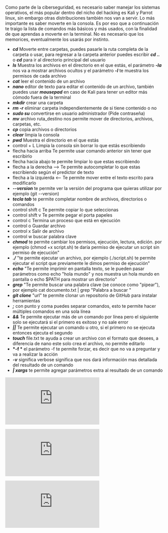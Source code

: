 Como parte de la ciberseguridad, es necesario saber manejar los sistemas operativos, el más popular dentro del nicho del hacking es Kali y Parrot linux, sin embargo otras distribuciones también nos van a servir. Lo más importante es saber moverte en la consola. Es por eso que a continuación te traigo la lista de comandos más básicos y más usados, con la finalidad de que aprendas a moverte en la terminal. No es necesario que los memorices, eventualmente los usarás por instinto.

- __*cd*__  Moverte entre carpetas, puedes pasarle la ruta completa de la carpeta o usar, para regresar a la carpeta anterior puedes escribir  __*cd ..*__ o  __*cd*__ para ir al directorio principal del usuario
- __*ls*__  Muestra los archivos en el directorio en el que estás, el parámetro  __*-la*__ nos va a mostrar archivos ocultos  y el parámetro __*-l*__ te muestra los permisos de cada archivo
- __*cat*__  leer el contenido de un archivo
- __*nano*__  editor de texto para editar el contenido de un archivo, también puedes usar  __*mousepad*__ en caso de Kali para tener un editor más cómodo fuera de la terminal
- __*mkdir*__  crear una carpeta
- __*rm -r*__ eliminar carpeta independientemente de si tiene contenido o no
- __*sudo su*__ convertirse en usuario administrador (Pide contraseña)
- __*mv*__  archivo ruta_destino  nos permite mover de directorios, archivos, carpetas, etc.
- __*cp*__  copia archivos o directorios
- __*clear*__  limpia la consola
- __*pwd*__  Muestra el directorio en el que estás
- control + L Limpia la consola sin borrar lo que estás escribiendo
- flecha hacia arriba Te permite usar comando anterior sin tener que escribirlo
- flecha hacia abajo te permite limpiar lo que estas escribiendo
- flecha a la derecha --> Te permite autocompletar lo que estas escribiendo según el predictor de texto
- flecha a la izquierda <-- Te permite mover entre el texto escrito para modificarlo
- __*--version*__ te permite ver la versión del programa que quieras utilizar por ejemplo (git --version)
-  __*tecla tab*__ te permite completar nombre de archivos, directorios o comandos
- control shift c Te permite copiar lo que seleccionas
- control shift v Te permite pegar el porta papeles
- control c Termina un proceso que está en ejecución
- control o Guardar archivo
- control x Salir de archivo
- control w buscar palabra clave
- __*chmod*__ te permite cambiar los permisos, ejecución, lectura, edición. por ejemplo (chmod +x script.sh) te daría permiso de ejecutar un script sin permiso de ejecución"
- __*./*__ "te permite ejecutar un archivo, por ejemplo (./script.sh) te permite ejecutar el script que previamente le dimos permiso de ejecución"
- __*echo*__  "Te permite imprimir en pantalla texto, se le pueden pasar parámetros como echo "hola mundo" y nos muestra un hola mundo en pantalla o echo $PATH para mostrar un directorio"
- __*grep*__  "Te permite buscar una palabra clave (se conoce como "pipear"), por ejemplo cat documento.txt | grep "Palabra a buscar "
- __*git clone*__  "url" te permite clonar un repositorio de GitHub para instalar herramientas 
- __*;*__  con punto y coma puedes separar comandos, esto te permite hacer múltiples comandos en una sola línea
- __*&&*__ Te permite ejecutar más de un comando por línea pero el siguiente solo se ejecutará si el primero es exitoso y no sale error
- __*||*__ Te permite ejecutar un comando u otro, si el primero no se ejecuta entonces ejecuta el segundo
- __*touch*__  file.txt te ayuda a crear un archivo con el formato que desees, a diferencia de nano este solo crea el archivo, no permite editarlo
- __*-f *__ el parámetro -f te permite forzar, es decir que no va a preguntar y va a realizar la acción
- __*-v*__  significa verbose significa que nos dará información mas detallada del resultado de un comando
- __*| xargs*__  te permite agregar parámetros extra al resultado de un comando


![Permisos en Linux](https://github.com/ZLCube/CPTS/blob/main/CPTS/Permisos%20en%20Linux.md)

![Rutas y descriptores](https://github.com/ZLCube/CPTS/blob/main/CPTS/Rutas%20y%20descriptores.md)

![Herramientas básicas y escaneo de servicios](https://github.com/ZLCube/CPTS/blob/main/CPTS/Herramientas%20b%C3%A1sicas%20y%20escaneo%20de%20servicios.md)

